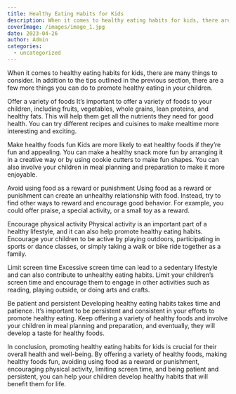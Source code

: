 ```yaml
---
title: Healthy Eating Habits for Kids
description: When it comes to healthy eating habits for kids, there are many things to consider. In addition to the tips outlined in the previous section, there are a few more things you can do to promote healthy eating in your children.
coverImage: /images/image_1.jpg
date: 2023-04-26
author: Admin
categories:
  - uncategorized
---
```


When it comes to healthy eating habits for kids, there are many things to consider. In addition to the tips outlined in the previous section, there are a few more things you can do to promote healthy eating in your children.

Offer a variety of foods
It’s important to offer a variety of foods to your children, including fruits, vegetables, whole grains, lean proteins, and healthy fats. This will help them get all the nutrients they need for good health. You can try different recipes and cuisines to make mealtime more interesting and exciting.

Make healthy foods fun
Kids are more likely to eat healthy foods if they’re fun and appealing. You can make a healthy snack more fun by arranging it in a creative way or by using cookie cutters to make fun shapes. You can also involve your children in meal planning and preparation to make it more enjoyable.

Avoid using food as a reward or punishment
Using food as a reward or punishment can create an unhealthy relationship with food. Instead, try to find other ways to reward and encourage good behavior. For example, you could offer praise, a special activity, or a small toy as a reward.

Encourage physical activity
Physical activity is an important part of a healthy lifestyle, and it can also help promote healthy eating habits. Encourage your children to be active by playing outdoors, participating in sports or dance classes, or simply taking a walk or bike ride together as a family.

Limit screen time
Excessive screen time can lead to a sedentary lifestyle and can also contribute to unhealthy eating habits. Limit your children’s screen time and encourage them to engage in other activities such as reading, playing outside, or doing arts and crafts.

Be patient and persistent
Developing healthy eating habits takes time and patience. It’s important to be persistent and consistent in your efforts to promote healthy eating. Keep offering a variety of healthy foods and involve your children in meal planning and preparation, and eventually, they will develop a taste for healthy foods.

In conclusion, promoting healthy eating habits for kids is crucial for their overall health and well-being. By offering a variety of healthy foods, making healthy foods fun, avoiding using food as a reward or punishment, encouraging physical activity, limiting screen time, and being patient and persistent, you can help your children develop healthy habits that will benefit them for life.
